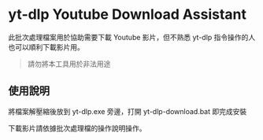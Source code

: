 # yt-dlp Youtube Download Assistant

此批次處理檔案用於協助需要下載 Youtube 影片，但不熟悉 yt-dlp 指令操作的人也可以順利下載影片用。

> 請勿將本工具用於非法用途

## 使用說明

將檔案解壓縮後放到 yt-dlp.exe 旁邊，打開 yt-dlp-download.bat 即完成安裝

下載影片請依據批次處理檔的操作說明操作。
